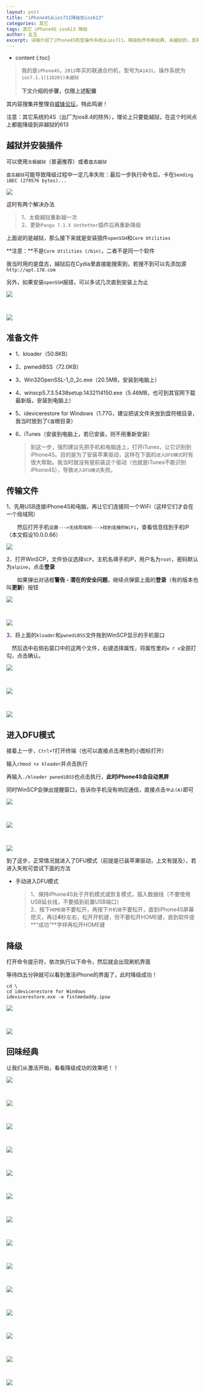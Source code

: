 ```yaml
---
layout: post
title: "iPhone4S从ios711降级到ios613"
categories: 其它
tags: 其它 iPhone4S ios613 降级
author: 玄玉
excerpt: 详细介绍了iPhone4S机型操作系统从ios711，降级到乔布斯经典，未越狱的，具有情怀的拟物图标的ios613的方法。
---
```


* content
{:toc}

> 我的是`iPhone4S`，`2013`年买的联通合约机，型号为`A1431`，操作系统为`ios7.1.1(11D201)未越狱`<br/><br/>
**下文介绍的步骤，仅限上述配置**

其内容搜集并整理自[威锋论坛](http://bbs.feng.com/thread-htm-fid-385.html)，特此鸣谢！

注意：其它系统的4S（出厂为ios8.4的除外），理论上只要能越狱，在这个时间点上都能降级到非越狱的613

## 越狱并安装插件

可以使用`太极越狱`（普遍推荐）或者`盘古越狱`

`盘古越狱`可能导致降级过程中一定几率失败：最后一步执行命令后，卡在`Sending iBEC (279576 bytes)...`

![](/img/2016/2016-10-25-iphone4s-downgrade-ios613-01.png)

这时有两个解决办法

> 1、太极越狱重新越一次<br/>
2、更新`Pangu 7.1.X Unthether`插件后再重新降级

上面说的是越狱，那么接下来就是安装插件`openSSH`和`Core Utilities`

**注意：**不是`Core Utilities (/bin)`，二者不是同一个软件

我当时用的是盘古，越狱后在Cydia里直接能搜索到，若搜不到可以先添加源`http://apt.178.com`

另外，如果安装`openSSH`报错，可以多试几次直到安装上为止

![](/img/2016/2016-10-25-iphone4s-downgrade-ios613-02.png)

<br/>

![](/img/2016/2016-10-25-iphone4s-downgrade-ios613-03.png)

## 准备文件

* 1、kloader（50.8KB）

* 2、pwnediBSS（72.0KB）

* 3、Win32OpenSSL-1_0_2c.exe（20.5MB，安装到电脑上）

* 4、winscp5.7.3.5438setup.1432114150.exe（5.46MB，也可到其官网下载最新版，安装到电脑上）

* 5、idevicerestore for Windows（1.77G，建议把该文件夹放到盘符根目录，我当时放到了`C盘`根目录）

* 6、iTunes（安装到电脑上，若已安装，则不用重新安装）

    > 到这一步，强烈建议先把手机和电脑连上，打开iTunes，让它识别到iPhone4S。目的是为了安装苹果驱动，这样在下面的`进入DFU模式`时有很大帮助。我当时就没有提前装这个驱动（也就是iTunes不能识别iPhone4S），导致`进入DFU模式`失败。

## 传输文件

1、先用USB连接iPhone4S和电脑，再让它们连接同一个WiFi（这样它们才会在一个局域网）

　　然后打开手机`设置--->无线局域网--->找到连接的WiFi`，查看信息找到手机IP（本文假设10.0.0.66）

![](/img/2016/2016-10-25-iphone4s-downgrade-ios613-04.png)

2、打开WinSCP，文件协议选择`SCP`，主机名填手机IP，用户名为`root`，密码默认为`alpine`，点击**登录**

　　如果弹出对话框**警告 - 潜在的安全问题**，继续点弹窗上面的**登录**（有的版本也叫**更新**）按钮

![](/img/2016/2016-10-25-iphone4s-downgrade-ios613-05.png)

<br/>

![](/img/2016/2016-10-25-iphone4s-downgrade-ios613-06.png)

3、将上面的`kloader`和`pwnediBSS`文件拖到WinSCP显示的手机窗口

　然后选中右侧右窗口中的这两个文件，右键选择属性，将属性里的`w r x`全部打勾，点击确认。

![](/img/2016/2016-10-25-iphone4s-downgrade-ios613-07.png)

<br/>

![](/img/2016/2016-10-25-iphone4s-downgrade-ios613-08.png)

<br/>

![](/img/2016/2016-10-25-iphone4s-downgrade-ios613-09.png)

## 进入DFU模式

接着上一步，`Ctrl+T`打开终端（也可以直接点击黑色的小图标打开）

输入`chmod +x kloader`并点击执行

再输入`./kloader pwnediBSS`也点击执行，**此时iPhone4S会自动黑屏**

同时WinSCP会弹出提醒窗口，告诉你手机没有响应通信，直接点击`中止(A)`即可

![](/img/2016/2016-10-25-iphone4s-downgrade-ios613-10.png)

<br/>

![](/img/2016/2016-10-25-iphone4s-downgrade-ios613-11.png)

<br/>

![](/img/2016/2016-10-25-iphone4s-downgrade-ios613-12.png)

到了这步，正常情况就进入了DFU模式（前提是已装苹果驱动，上文有提及），若进入失败可尝试下面的方法

 * 手动进入DFU模式

    > 1、保持iPhone4S处于开机模式或恢复模式，插入数据线（不要使用USB延长线，不要插到前置USB端口）<br/>
2、按下`HOME键`不要松开，再按下`开机键`不要松开，直到iPhone4S屏幕熄灭，再过**4**秒左右，松开开机键，但不要松开HOME键，直到软件提**“成功”**字样再松开HOME键

## 降级

打开命令提示符，依次执行以下命令，然后就会出现刷机界面

等待四五分钟就可以看到激活iPhone的界面了，此时降级成功！

```
cd \
cd idevicerestore for Windows
idevicerestore.exe -e fistmedaddy.ipsw
```

![](/img/2016/2016-10-25-iphone4s-downgrade-ios613-13.png)

<br/>

![](/img/2016/2016-10-25-iphone4s-downgrade-ios613-14.png)

## 回味经典

让我们从激活开始，看看降级成功的效果吧！！

![](/img/2016/2016-10-25-iphone4s-downgrade-ios613-15.png)

<br/>

![](/img/2016/2016-10-25-iphone4s-downgrade-ios613-16.png)

<br/>

![](/img/2016/2016-10-25-iphone4s-downgrade-ios613-17.png)

<br/>

![](/img/2016/2016-10-25-iphone4s-downgrade-ios613-18.png)

<br/>

![](/img/2016/2016-10-25-iphone4s-downgrade-ios613-19.png)

<br/>

![](/img/2016/2016-10-25-iphone4s-downgrade-ios613-20.png)

<br/>

![](/img/2016/2016-10-25-iphone4s-downgrade-ios613-21.png)

<br/>

![](/img/2016/2016-10-25-iphone4s-downgrade-ios613-22.png)

<br/>

![](/img/2016/2016-10-25-iphone4s-downgrade-ios613-23.png)

<br/>

![](/img/2016/2016-10-25-iphone4s-downgrade-ios613-24.png)

<br/>

![](/img/2016/2016-10-25-iphone4s-downgrade-ios613-25.jpg)

<br/>

![](/img/2016/2016-10-25-iphone4s-downgrade-ios613-26.png)

<br/>

![](/img/2016/2016-10-25-iphone4s-downgrade-ios613-27.png)

<br/>

![](/img/2016/2016-10-25-iphone4s-downgrade-ios613-28.jpg)